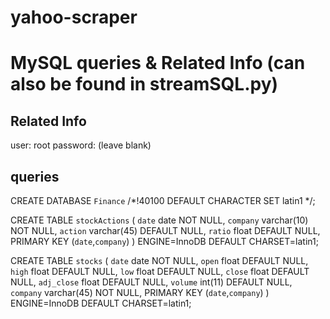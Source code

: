 # yahoo-scraper
# MySQL queries & Related Info (can also be found in streamSQL.py)
## Related Info
user: root
password: (leave blank)

## queries
CREATE DATABASE `Finance` /*!40100 DEFAULT CHARACTER SET latin1 */;

CREATE TABLE `stockActions` (
  `date` date NOT NULL,
  `company` varchar(10) NOT NULL,
  `action` varchar(45) DEFAULT NULL,
  `ratio` float DEFAULT NULL,
  PRIMARY KEY (`date`,`company`)
) ENGINE=InnoDB DEFAULT CHARSET=latin1;

CREATE TABLE `stocks` (
  `date` date NOT NULL,
  `open` float DEFAULT NULL,
  `high` float DEFAULT NULL,
  `low` float DEFAULT NULL,
  `close` float DEFAULT NULL,
  `adj_close` float DEFAULT NULL,
  `volume` int(11) DEFAULT NULL,
  `company` varchar(45) NOT NULL,
  PRIMARY KEY (`date`,`company`)
) ENGINE=InnoDB DEFAULT CHARSET=latin1;
